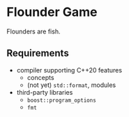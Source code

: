 # Flounder Game

Flounders are fish.

## Requirements

- compiler supporting C++20 features
  - concepts
  - (not yet) `std::format`, modules
- third-party libraries
  - `boost::program_options`
  - `fmt`
